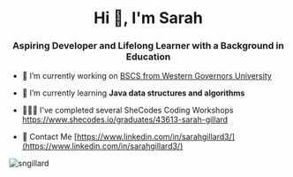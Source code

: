 <h1 align="center">Hi 👋, I'm Sarah</h1>
<h3 align="center">Aspiring Developer and Lifelong Learner with a Background in Education</h3>

- 🔭 I’m currently working on [BSCS from Western Governors University](https://github.com/sngillard/WGU_Transfer_Courses.git)

- 🌱 I’m currently learning **Java data structures and algorithms**

- 👩🏻‍💻 I've completed several SheCodes Coding Workshops https://www.shecodes.io/graduates/43613-sarah-gillard

- 📧 Contact Me [https://www.linkedin.com/in/sarahgillard3/](https://www.linkedin.com/in/sarahgillard3/)


<img align="center" src="https://github-readme-stats.vercel.app/api/top-langs?username=sngillard&show_icons=true&locale=en&layout=compact" alt="sngillard" /> </p> 

